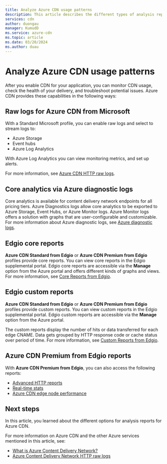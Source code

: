 ```yaml
---
title: Analyze Azure CDN usage patterns
description: This article describes the different types of analysis reports available for Azure CDN products.
services: cdn
author: duongau
manager: KumudD
ms.service: azure-cdn
ms.topic: article
ms.date: 03/20/2024
ms.author: duau
---
```


# Analyze Azure CDN usage patterns

After you enable CDN for your application, you can monitor CDN usage, check the health of your delivery, and troubleshoot potential issues. Azure CDN provides these capabilities in the following ways:

## Raw logs for Azure CDN from Microsoft

With a Standard Microsoft profile, you can enable raw logs and select to stream logs to:

- Azure Storage
- Event hubs
- Azure Log Analytics

With Azure Log Analytics you can view monitoring metrics, and set up alerts.

For more information, see [Azure CDN HTTP raw logs](monitoring-and-access-log.md).

## Core analytics via Azure diagnostic logs

Core analytics is available for content delivery network endpoints for all pricing tiers. Azure Diagnostics logs allow core analytics to be exported to Azure Storage, Event Hubs, or Azure Monitor logs. Azure Monitor logs offers a solution with graphs that are user-configurable and customizable. For more information about Azure diagnostic logs, see [Azure diagnostic logs](cdn-azure-diagnostic-logs.md).

<a name='verizon-core-reports'></a>

## Edgio core reports

**Azure CDN Standard from Edgio** or **Azure CDN Premium from Edgio** profiles provide core reports. You can view core reports in the Edgio supplemental portal. Edgio core reports are accessible via the **Manage** option from the Azure portal and offers different kinds of graphs and views. For more information, see [Core Reports from Edgio](cdn-analyze-usage-patterns.md).

<a name='verizon-custom-reports'></a>

## Edgio custom reports

**Azure CDN Standard from Edgio** or **Azure CDN Premium from Edgio** profiles provide custom reports. You can view custom reports in the Edgio supplemental portal. Edgio custom reports are accessible via the **Manage** option from the Azure portal.

The custom reports display the number of hits or data transferred for each edge CNAME. Data gets grouped by HTTP response code or cache status over period of time. For more information, see [Custom Reports from Edgio](cdn-verizon-custom-reports.md).

<a name='azure-cdn-premium-from-verizon-reports'></a>

## Azure CDN Premium from Edgio reports

With **Azure CDN Premium from Edgio**, you can also access the following reports:
   - [Advanced HTTP reports](cdn-advanced-http-reports.md)
   - [Real-time stats](cdn-real-time-stats.md)
   - [Azure CDN edge node performance](cdn-edge-performance.md)

## Next steps

In this article, you learned about the different options for analysis reports for Azure CDN.

For more information on Azure CDN and the other Azure services mentioned in this article, see:

- [What is Azure Content Delivery Network?](cdn-overview.md)
- [Azure Content Delivery Network HTTP raw logs](monitoring-and-access-log.md)
